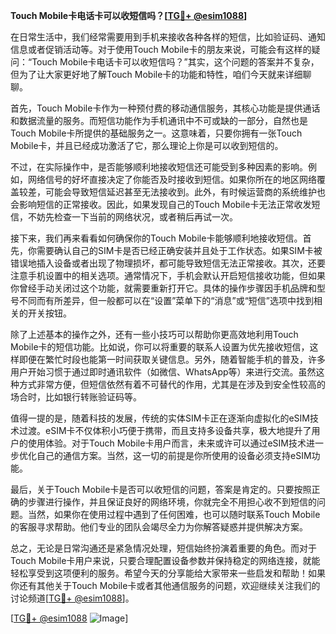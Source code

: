**Touch Mobile卡电话卡可以收短信吗？[[TG💪+ @esim1088](https://t.me/s/esim1088)]**

在日常生活中，我们经常需要用到手机来接收各种各样的短信，比如验证码、通知信息或者促销活动等。对于使用Touch Mobile卡的朋友来说，可能会有这样的疑问：“Touch Mobile卡电话卡可以收短信吗？”其实，这个问题的答案并不复杂，但为了让大家更好地了解Touch Mobile卡的功能和特性，咱们今天就来详细聊聊。

首先，Touch Mobile卡作为一种预付费的移动通信服务，其核心功能是提供通话和数据流量的服务。而短信功能作为手机通讯中不可或缺的一部分，自然也是Touch Mobile卡所提供的基础服务之一。这意味着，只要你拥有一张Touch Mobile卡，并且已经成功激活了它，那么理论上你是可以收到短信的。

不过，在实际操作中，是否能够顺利地接收短信还可能受到多种因素的影响。例如，网络信号的好坏直接决定了你能否及时接收到短信。如果你所在的地区网络覆盖较差，可能会导致短信延迟甚至无法接收到。此外，有时候运营商的系统维护也会影响短信的正常接收。因此，如果发现自己的Touch Mobile卡无法正常收发短信，不妨先检查一下当前的网络状况，或者稍后再试一次。

接下来，我们再来看看如何确保你的Touch Mobile卡能够顺利地接收短信。首先，你需要确认自己的SIM卡是否已经正确安装并且处于工作状态。如果SIM卡被错误地插入设备或者出现了物理损坏，都可能导致短信无法正常接收。其次，还要注意手机设置中的相关选项。通常情况下，手机会默认开启短信接收功能，但如果你曾经手动关闭过这个功能，就需要重新打开它。具体的操作步骤因手机品牌和型号不同而有所差异，但一般都可以在“设置”菜单下的“消息”或“短信”选项中找到相关的开关按钮。

除了上述基本的操作之外，还有一些小技巧可以帮助你更高效地利用Touch Mobile卡的短信功能。比如说，你可以将重要的联系人设置为优先接收短信，这样即便在繁忙时段也能第一时间获取关键信息。另外，随着智能手机的普及，许多用户开始习惯于通过即时通讯软件（如微信、WhatsApp等）来进行交流。虽然这种方式非常方便，但短信依然有着不可替代的作用，尤其是在涉及到安全性较高的场合时，比如银行转账验证码等。

值得一提的是，随着科技的发展，传统的实体SIM卡正在逐渐向虚拟化的eSIM技术过渡。eSIM卡不仅体积小巧便于携带，而且支持多设备共享，极大地提升了用户的使用体验。对于Touch Mobile卡用户而言，未来或许可以通过eSIM技术进一步优化自己的通信方案。当然，这一切的前提是你所使用的设备必须支持eSIM功能。

最后，关于Touch Mobile卡是否可以收短信的问题，答案是肯定的。只要按照正确的步骤进行操作，并且保证良好的网络环境，你就完全不用担心收不到短信的问题。当然，如果你在使用过程中遇到了任何困难，也可以随时联系Touch Mobile的客服寻求帮助。他们专业的团队会竭尽全力为你解答疑惑并提供解决方案。

总之，无论是日常沟通还是紧急情况处理，短信始终扮演着重要的角色。而对于Touch Mobile卡用户来说，只要合理配置设备参数并保持稳定的网络连接，就能轻松享受到这项便利的服务。希望今天的分享能给大家带来一些启发和帮助！如果你还有其他关于Touch Mobile卡或者其他通信服务的问题，欢迎继续关注我们的讨论频道[[TG💪+ @esim1088](https://t.me/s/esim1088)]。

[[TG💪+ @esim1088](https://t.me/s/esim1088) ![Image](https://i.postimg.cc/4NQfJmqS/Snipaste-2025-05-13-00-14-12.png)]